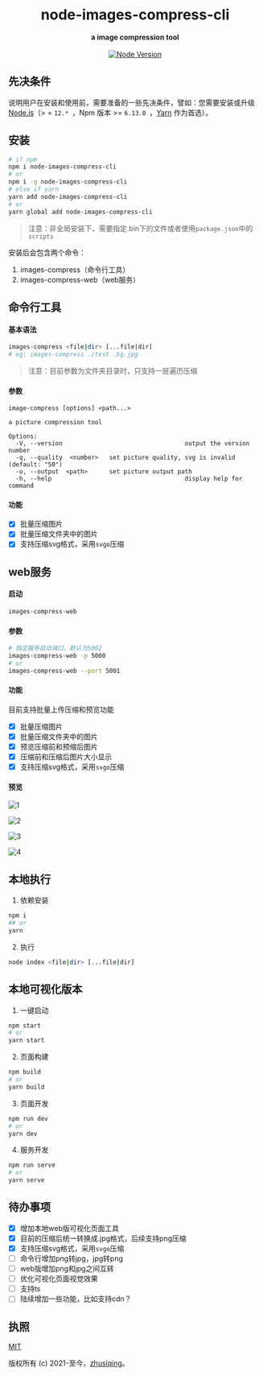 <h1 align="center">node-images-compress-cli</h1>

<div align="center">
  <strong>
    a image compression tool
  </strong>
</div>

<br>

<div align="center">
  <a href="https://nodejs.org/en/">
    <img src="https://img.shields.io/badge/node-%3E%3D%2012.0.0-green.svg" alt="Node Version">
  </a>
</div>

## 先决条件

说明用户在安装和使用前，需要准备的一些先决条件，譬如：您需要安装或升级 [Node.js](https://nodejs.org/en/)（> = `12.* `，Npm 版本 >= `6.13.0 `，[Yarn](https://www.jeffjade.com/2017/12/30/135-npm-vs-yarn-detial-memo/) 作为首选）。

## 安装

```bash
# if npm
npm i node-images-compress-cli
# or
npm i -g node-images-compress-cli
# else if yarn
yarn add node-images-compress-cli
# or
yarn global add node-images-compress-cli
```

> 注意：非全局安装下，需要指定.bin下的文件或者使用`package.json`中的`scripts`

安装后会包含两个命令：

1. images-compress（命令行工具）
2. images-compress-web（web服务）

## 命令行工具

#### 基本语法

```bash
images-compress <file|dir> [...file|dir]
# eg: images-compress ./test .bg.jpg
```

> 注意：目前参数为文件夹目录时，只支持一层遍历压缩

#### 参数

```
image-compress [options] <path...>

a picture compression tool

Options:
  -V, --version                                  output the version number
  -q, --quality  <number>   set picture quality, svg is invalid (default: "50")
  -o, --output  <path>      set picture output path
  -h, --help                                     display help for command
```

#### 功能

- [x] 批量压缩图片
- [x] 批量压缩文件夹中的图片
- [x] 支持压缩svg格式，采用```svgo```压缩

## web服务

#### 启动

``` bash
images-compress-web
```

#### 参数

```bash
# 指定服务启动端口，默认为5002
images-compress-web -p 5000
# or
images-compress-web --port 5001
```

#### 功能

目前支持批量上传压缩和预览功能

- [x] 批量压缩图片
- [x] 批量压缩文件夹中的图片
- [x] 预览压缩前和预缩后图片
- [x] 压缩前和压缩后图片大小显示
- [x] 支持压缩svg格式，采用```svgo```压缩

#### 预览

![1](https://p5.ssl.qhimg.com/t010f80886e7441308a.jpg)

![2](https://p3.ssl.qhimg.com/t0117bb9f8c666140a0.jpg)

![3](https://p2.ssl.qhimg.com/t01d198f7960064d4a9.jpg)

![4](https://p5.ssl.qhimg.com/t01c9638b56dcfe7dd5.jpg)



## 本地执行

1. 依赖安装

```bash
npm i
## or
yarn
```

2. 执行

```bash
node index <file|dir> [...file|dir]
```

## 本地可视化版本

1. 一键启动

```bash
npm start
# or
yarn start
```

2. 页面构建

```bash
npm build
# or
yarn build
```

3. 页面开发

```bash
npm run dev
# or
yarn dev
```

4. 服务开发

```bash
npm run serve
# or
yarn serve
```

## 待办事项

- [x] 增加本地web版可视化页面工具
- [x] 目前的压缩后统一转换成.jpg格式，后续支持png压缩
- [x] 支持压缩svg格式，采用```svgo```压缩
- [ ] 命令行增加png转jpg，jpg转png
- [ ] web版增加png和jpg之间互转
- [ ] 优化可视化页面视觉效果
- [ ] 支持ts
- [ ] 陆续增加一些功能，比如支持cdn？

## 执照

[MIT](http://opensource.org/licenses/MIT)

版权所有 (c) 2021-至今，[zhusiqing](https://github.com/zhusiqing)。
